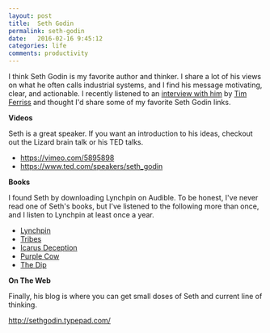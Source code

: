 ```yaml
---
layout: post
title:  Seth Godin
permalink: seth-godin
date:   2016-02-16 9:45:12
categories: life
comments: productivity
---
```


I think Seth Godin is my favorite author and thinker.  I share a lot of his views on what he often calls industrial systems, and I find his message motivating, clear, and actionable.  I recently listened to an [interview with him](http://fourhourworkweek.com/2016/02/10/seth-godin/) by [Tim Ferriss](http://fourhourworkweek.com/blog/) and thought I'd share some of my favorite Seth Godin links.

**Videos**

Seth is a great speaker. If you want an introduction to his ideas, checkout out the Lizard brain talk or his TED talks.

- https://vimeo.com/5895898
- https://www.ted.com/speakers/seth_godin

**Books**

I found Seth by downloading Lynchpin on Audible.  To be honest, I've never read one of Seth's books, but I've listened to the following more than once, and I listen to Lynchpin at least once a year.  

- [Lynchpin](http://amzn.to/1PzqVMz)
- [Tribes](http://amzn.to/1PzqXUB)
- [Icarus Deception](http://amzn.to/214xPP2)
- [Purple Cow](http://amzn.to/214xH1U)
- [The Dip]()

**On The Web**

Finally, his blog is where you can get small doses of Seth and current line of thinking.

http://sethgodin.typepad.com/
